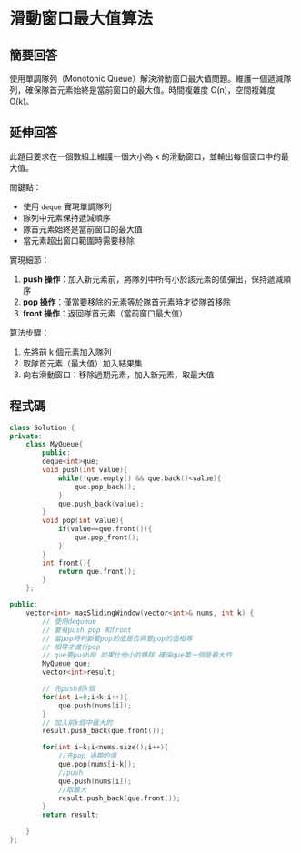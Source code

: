 # 滑動窗口最大值算法

## 簡要回答
使用單調隊列（Monotonic Queue）解決滑動窗口最大值問題。維護一個遞減隊列，確保隊首元素始終是當前窗口的最大值。時間複雜度 O(n)，空間複雜度 O(k)。

## 延伸回答
此題目要求在一個數組上維護一個大小為 k 的滑動窗口，並輸出每個窗口中的最大值。

關鍵點：
- 使用 `deque` 實現單調隊列
- 隊列中元素保持遞減順序
- 隊首元素始終是當前窗口的最大值
- 當元素超出窗口範圍時需要移除

實現細節：
1. **push 操作**：加入新元素前，將隊列中所有小於該元素的值彈出，保持遞減順序
2. **pop 操作**：僅當要移除的元素等於隊首元素時才從隊首移除
3. **front 操作**：返回隊首元素（當前窗口最大值）

算法步驟：
1. 先將前 k 個元素加入隊列
2. 取隊首元素（最大值）加入結果集
3. 向右滑動窗口：移除過期元素，加入新元素，取最大值

## 程式碼
```cpp
class Solution {
private:
    class MyQueue{
        public:
        deque<int>que;
        void push(int value){
            while(!que.empty() && que.back()<value){
                que.pop_back();
            }
            que.push_back(value);
        }
        void pop(int value){
            if(value==que.front()){
                que.pop_front();
            }
        }
        int front(){
            return que.front();
        }
    };

public:
    vector<int> maxSlidingWindow(vector<int>& nums, int k) {
        // 使用dequeue
        // 要有push pop 和front
        // 當pop時判斷要pop的值是否與要pop的值相等
        // 相等才進行pop
        // que要push時 如果比他小的移除 確保que第一個是最大的
        MyQueue que;
        vector<int>result;

        // 先push前k個
        for(int i=0;i<k;i++){
            que.push(nums[i]);
        }
        // 加入前k個中最大的
        result.push_back(que.front());

        for(int i=k;i<nums.size();i++){
            //先pop 過期的值
            que.pop(nums[i-k]);
            //push
            que.push(nums[i]);
            //取最大
            result.push_back(que.front());
        }
        return result;

    }
};
```
